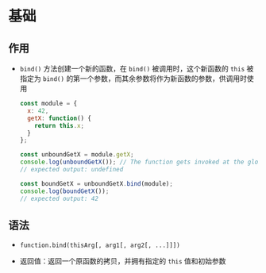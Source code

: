 # 基础

## 作用

+ `bind()` 方法创建一个新的函数，在 `bind()` 被调用时，这个新函数的 `this` 被指定为 `bind()` 的第一个参数，而其余参数将作为新函数的参数，供调用时使用

  ```js
  const module = {
    x: 42,
    getX: function() {
      return this.x;
    }
  };

  const unboundGetX = module.getX;
  console.log(unboundGetX()); // The function gets invoked at the global scope
  // expected output: undefined

  const boundGetX = unboundGetX.bind(module);
  console.log(boundGetX());
  // expected output: 42
  ```

## 语法

+ `function.bind(thisArg[, arg1[, arg2[, ...]]])`

+ 返回值：返回一个原函数的拷贝，并拥有指定的 `this` 值和初始参数

